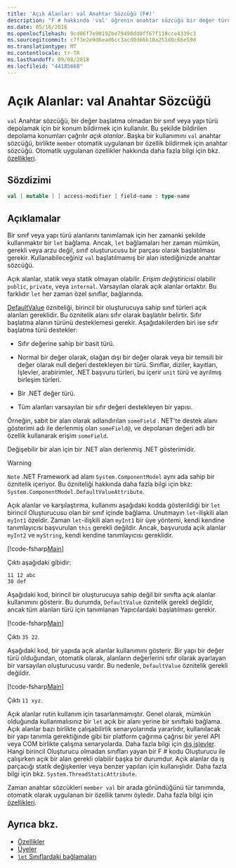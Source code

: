 ```yaml
---
title: 'Açık Alanlar: val Anahtar Sözcüğü (F#)'
description: "F # hakkında 'val' öğrenin anahtar sözcüğü bir değer türü başlatma olmadan bir sınıf veya yapı türü depolamak için bir konum bildirmek için kullanılır."
ms.date: 05/16/2016
ms.openlocfilehash: 9cd06f7e90192be79490dd0ff67f118cce4339c3
ms.sourcegitcommit: c7f3e2e9d6ead6cc3acd0d66b10a251d0c66e59d
ms.translationtype: MT
ms.contentlocale: tr-TR
ms.lasthandoff: 09/08/2018
ms.locfileid: "44185668"
---
```

# <a name="explicit-fields-the-val-keyword"></a>Açık Alanlar: val Anahtar Sözcüğü

`val` Anahtar sözcüğü, bir değer başlatma olmadan bir sınıf veya yapı türü depolamak için bir konum bildirmek için kullanılır. Bu şekilde bildirilen depolama konumları çağrılır *açık alanlar*. Başka bir kullanımını `val` anahtar sözcüğü, birlikte `member` otomatik uygulanan bir özellik bildirmek için anahtar sözcüğü. Otomatik uygulanan özellikler hakkında daha fazla bilgi için bkz. [özellikleri](properties.md).

## <a name="syntax"></a>Sözdizimi

```fsharp
val [ mutable ] [ access-modifier ] field-name : type-name
```

## <a name="remarks"></a>Açıklamalar

Bir sınıf veya yapı türü alanlarını tanımlamak için her zamanki şekilde kullanmaktır bir `let` bağlama. Ancak, `let` bağlamaları her zaman mümkün, gerekli veya arzu değil, sınıf oluşturucusu bir parçası olarak başlatılması gerekir. Kullanabileceğiniz `val` başlatılmamış bir alan istediğinizde anahtar sözcüğü.

Açık alanlar, statik veya statik olmayan olabilir. *Erişim değiştiricisi* olabilir `public`, `private`, veya `internal`. Varsayılan olarak açık alanlar ortaktır. Bu farklıdır `let` her zaman özel sınıflar, bağlarında.

[DefaultValue](https://msdn.microsoft.com/library/a3a3307b-8c05-441e-b109-245511614d58) özniteliği, birincil bir oluşturucuya sahip sınıf türleri açık alanları gereklidir. Bu öznitelik alanı sıfır olarak başlatılır belirtir. Sıfır başlatma alanın türünü desteklemesi gerekir. Aşağıdakilerden biri ise sıfır başlatma türü destekler:

- Sıfır değerine sahip bir basit türü.

- Normal bir değer olarak, olağan dışı bir değer olarak veya bir temsili bir değer olarak null değeri destekleyen bir türü. Sınıflar, diziler, kayıtları, İşlevler, arabirimler, .NET başvuru türleri, bu içerir `unit` türü ve ayrılmış birleşim türleri.

- Bir .NET değer türü.

- Tüm alanları varsayılan bir sıfır değeri destekleyen bir yapısı.

Örneğin, sabit bir alan olarak adlandırılan `someField` . NET'te destek alanı gösterimi adı ile derlenmiş olan `someField@`, ve depolanan değeri adlı bir özellik kullanarak erişim `someField`.

Değişebilir bir alan için bir .NET alan derlenmiş .NET gösterimidir.

>[!WARNING]
`Note` .NET Framework ad alanı `System.ComponentModel` aynı ada sahip bir öznitelik içeriyor. Bu özniteliği hakkında daha fazla bilgi için bkz: `System.ComponentModel.DefaultValueAttribute`.

Açık alanlar ve karşılaştırma, kullanımı aşağıdaki kodda gösterildiği bir `let` birincil Oluşturucusu olan bir sınıf içinde bağlama. Unutmayın `let`-ilişkili alan `myInt1` özeldir. Zaman `let`-ilişkili alan `myInt1` bir üye yöntemi, kendi kendine tanımlayıcısı başvurulan `this` gerekli değildir. Ancak, başvuruda açık alanlar `myInt2` ve `myString`, kendi kendine tanımlayıcısı gereklidir.

[!code-fsharp[Main](../../../../samples/snippets/fsharp/lang-ref-2/snippet6701.fs)]

Çıktı aşağıdaki gibidir:

```
11 12 abc
30 def
```

Aşağıdaki kod, birincil bir oluşturucuya sahip değil bir sınıfta açık alanlar kullanımını gösterir. Bu durumda, `DefaultValue` öznitelik gerekli değildir, ancak tüm alanları türü için tanımlanan Yapıcılardaki başlatılması gerekir.

[!code-fsharp[Main](../../../../samples/snippets/fsharp/lang-ref-2/snippet6702.fs)]

Çıktı `35 22`.

Aşağıdaki kod, bir yapıda açık alanlar kullanımını gösterir. Bir yapı bir değer türü olduğundan, otomatik olarak, alanların değerlerini sıfır olarak ayarlayan bir varsayılan oluşturucusu vardır. Bu nedenle, `DefaultValue` öznitelik gerekli değildir.

[!code-fsharp[Main](../../../../samples/snippets/fsharp/lang-ref-2/snippet6703.fs)]

Çıktı `11 xyz`.

Açık alanlar rutin kullanım için tasarlanmamıştır. Genel olarak, mümkün olduğunda kullanmalısınız bir `let` açık bir alanı yerine bir sınıftaki bağlama. Açık alanlar bazı birlikte çalışabilirlik senaryolarında yararlıdır, kullanılacak bir yapı tanımla gerektiğinde gibi bir platform çağırma çağrısı bir yerel API veya COM birlikte çalışma senaryolarda. Daha fazla bilgi için [dış işlevler](../functions/external-functions.md). Hangi birincil Oluşturucu olmadan sınıfları yayan bir F # kodu Oluşturucu ile çalışırken açık bir alan gerekli olabilir başka bir durumdur. Açık alanlar da iş parçacığı statik değişkenler veya benzer yapıları için kullanışlıdır. Daha fazla bilgi için bkz. `System.ThreadStaticAttribute`.

Zaman anahtar sözcükleri `member val` bir arada göründüğünü tür tanımında, otomatik olarak uygulanan bir özellik tanımı öyledir. Daha fazla bilgi için [özellikleri](properties.md).

## <a name="see-also"></a>Ayrıca bkz.

- [Özellikler](properties.md)
- [Üyeler](index.md)
- [`let` Sınıflardaki bağlamaları](let-bindings-in-classes.md)
